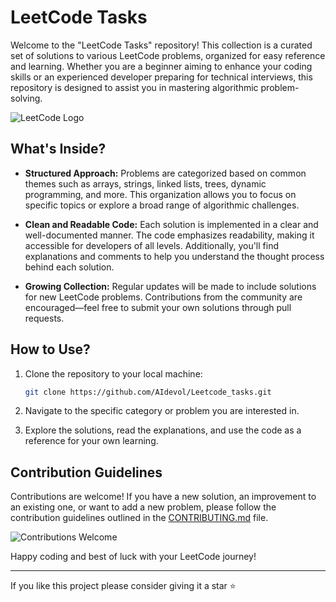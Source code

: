 # LeetCode Tasks
 
Welcome to the "LeetCode Tasks" repository! This collection is a curated set of solutions to various LeetCode problems, organized for easy reference and learning. Whether you are a beginner aiming to enhance your coding skills or an experienced developer preparing for technical interviews, this repository is designed to assist you in mastering algorithmic problem-solving.

![LeetCode Logo](https://assets.leetcode.com/static_assets/public/webpack_bundles/images/logo-dark.e99485d9b.svg)

## What's Inside? 

- **Structured Approach:** Problems are categorized based on common themes such as arrays, strings, linked lists, trees, dynamic programming, and more. This organization allows you to focus on specific topics or explore a broad range of algorithmic challenges.

- **Clean and Readable Code:** Each solution is implemented in a clear and well-documented manner. The code emphasizes readability, making it accessible for developers of all levels. Additionally, you'll find explanations and comments to help you understand the thought process behind each solution.

- **Growing Collection:** Regular updates will be made to include solutions for new LeetCode problems. Contributions from the community are encouraged—feel free to submit your own solutions through pull requests.

## How to Use?

1. Clone the repository to your local machine:

    ```bash
    git clone https://github.com/AIdevol/Leetcode_tasks.git
    ```

2. Navigate to the specific category or problem you are interested in.

3. Explore the solutions, read the explanations, and use the code as a reference for your own learning.

## Contribution Guidelines

Contributions are welcome! If you have a new solution, an improvement to an existing one, or want to add a new problem, please follow the contribution guidelines outlined in the [CONTRIBUTING.md](CONTRIBUTING.md) file.

![Contributions Welcome](https://img.shields.io/badge/contributions-welcome-brightgreen.svg)

Happy coding and best of luck with your LeetCode journey!

---

If you like this project please consider giving it a star    :star:
